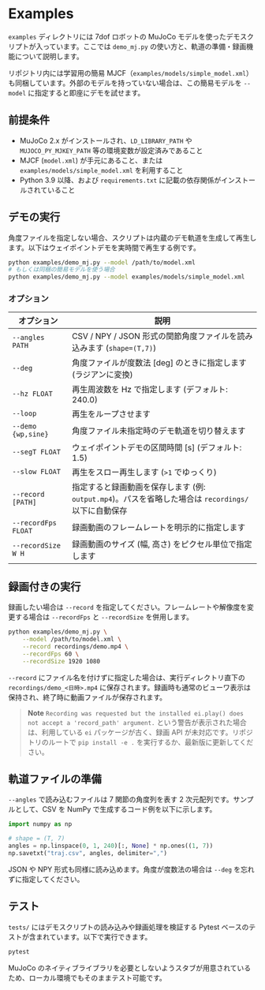 # Examples

`examples` ディレクトリには 7dof ロボットの MuJoCo モデルを使ったデモスクリプトが入っています。ここでは `demo_mj.py` の使い方と、軌道の準備・録画機能について説明します。

リポジトリ内には学習用の簡易 MJCF（`examples/models/simple_model.xml`）も同梱しています。外部のモデルを持っていない場合は、この簡易モデルを `--model` に指定すると即座にデモを試せます。

## 前提条件

- MuJoCo 2.x がインストールされ、`LD_LIBRARY_PATH` や `MUJOCO_PY_MJKEY_PATH` 等の環境変数が設定済みであること
- MJCF (`model.xml`) が手元にあること、または `examples/models/simple_model.xml` を利用すること
- Python 3.9 以降、および `requirements.txt` に記載の依存関係がインストールされていること

## デモの実行

角度ファイルを指定しない場合、スクリプトは内蔵のデモ軌道を生成して再生します。以下はウェイポイントデモを実時間で再生する例です。

```bash
python examples/demo_mj.py --model /path/to/model.xml
# もしくは同梱の簡易モデルを使う場合
python examples/demo_mj.py --model examples/models/simple_model.xml
```

### オプション

| オプション | 説明 |
| --- | --- |
| `--angles PATH` | CSV / NPY / JSON 形式の関節角度ファイルを読み込みます (`shape=(T,7)`) |
| `--deg` | 角度ファイルが度数法 [deg] のときに指定します (ラジアンに変換) |
| `--hz FLOAT` | 再生周波数を Hz で指定します (デフォルト: 240.0) |
| `--loop` | 再生をループさせます |
| `--demo {wp,sine}` | 角度ファイル未指定時のデモ軌道を切り替えます |
| `--segT FLOAT` | ウェイポイントデモの区間時間 [s] (デフォルト: 1.5) |
| `--slow FLOAT` | 再生をスロー再生します (`>1` でゆっくり) |
| `--record [PATH]` | 指定すると録画動画を保存します (例: `output.mp4`)。パスを省略した場合は `recordings/` 以下に自動保存 |
| `--recordFps FLOAT` | 録画動画のフレームレートを明示的に指定します |
| `--recordSize W H` | 録画動画のサイズ (幅, 高さ) をピクセル単位で指定します |

## 録画付きの実行

録画したい場合は `--record` を指定してください。フレームレートや解像度を変更する場合は `--recordFps` と `--recordSize` を併用します。

```bash
python examples/demo_mj.py \
    --model /path/to/model.xml \
    --record recordings/demo.mp4 \
    --recordFps 60 \
    --recordSize 1920 1080
```

`--record` にファイル名を付けずに指定した場合は、実行ディレクトリ直下の `recordings/demo_<日時>.mp4` に保存されます。録画時も通常のビューワ表示は保持され、終了時に動画ファイルが保存されます。

> **Note**
> `Recording was requested but the installed ei.play() does not accept a 'record_path' argument.` という警告が表示された場合は、利用している `ei` パッケージが古く、録画 API が未対応です。リポジトリのルートで `pip install -e .` を実行するか、最新版に更新してください。

## 軌道ファイルの準備

`--angles` で読み込むファイルは 7 関節の角度列を表す 2 次元配列です。サンプルとして、CSV を NumPy で生成するコード例を以下に示します。

```python
import numpy as np

# shape = (T, 7)
angles = np.linspace(0, 1, 240)[:, None] * np.ones((1, 7))
np.savetxt("traj.csv", angles, delimiter=",")
```

JSON や NPY 形式も同様に読み込めます。角度が度数法の場合は `--deg` を忘れずに指定してください。

## テスト

`tests/` にはデモスクリプトの読み込みや録画処理を検証する Pytest ベースのテストが含まれています。以下で実行できます。

```bash
pytest
```

MuJoCo のネイティブライブラリを必要としないようスタブが用意されているため、ローカル環境でもそのままテスト可能です。

